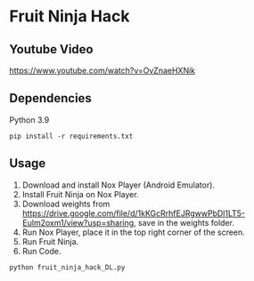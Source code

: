 # Fruit Ninja Hack

## Youtube Video

https://www.youtube.com/watch?v=OvZnaeHXNik

## Dependencies
Python 3.9

```
pip install -r requirements.txt
```

## Usage

1. Download and install Nox Player (Android Emulator).
2. Install Fruit Ninja on Nox Player.
3. Download weights from https://drive.google.com/file/d/1kKGcRrhfEJRgwwPbDl1LT5-Eulm2oxm1/view?usp=sharing, save in the weights folder.
4. Run Nox Player, place it in the top right corner of the screen.
5. Run Fruit Ninja.
6. Run Code.

```
python fruit_ninja_hack_DL.py
```
